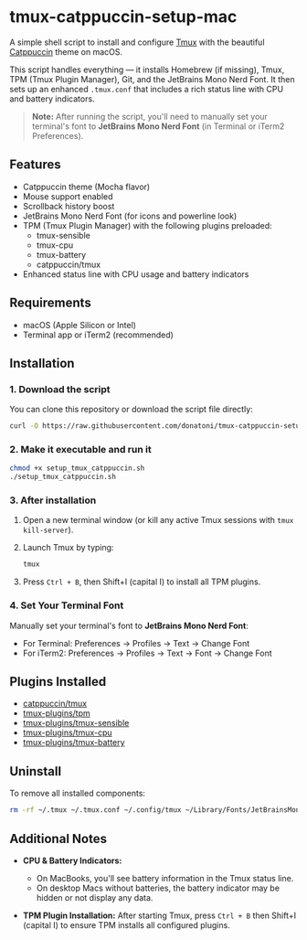 # tmux-catppuccin-setup-mac

A simple shell script to install and configure [Tmux](https://github.com/tmux/tmux) with the beautiful [Catppuccin](https://github.com/catppuccin/tmux) theme on macOS.

This script handles everything — it installs Homebrew (if missing), Tmux, TPM (Tmux Plugin Manager), Git, and the JetBrains Mono Nerd Font. It then sets up an enhanced `.tmux.conf` that includes a rich status line with CPU and battery indicators.

> **Note:** After running the script, you'll need to manually set your terminal's font to **JetBrains Mono Nerd Font** (in Terminal or iTerm2 Preferences).

## Features

- Catppuccin theme (Mocha flavor)
- Mouse support enabled
- Scrollback history boost
- JetBrains Mono Nerd Font (for icons and powerline look)
- TPM (Tmux Plugin Manager) with the following plugins preloaded:
  - tmux-sensible
  - tmux-cpu
  - tmux-battery
  - catppuccin/tmux
- Enhanced status line with CPU usage and battery indicators

## Requirements

- macOS (Apple Silicon or Intel)
- Terminal app or iTerm2 (recommended)

## Installation

### 1. Download the script

You can clone this repository or download the script file directly:

```bash
curl -O https://raw.githubusercontent.com/donatoni/tmux-catppuccin-setup-mac/main/setup_tmux_catppuccin.sh
```

### 2. Make it executable and run it

```bash
chmod +x setup_tmux_catppuccin.sh
./setup_tmux_catppuccin.sh
```

### 3. After installation

1. Open a new terminal window (or kill any active Tmux sessions with `tmux kill-server`).
2. Launch Tmux by typing:

   ```bash
   tmux
   ```

3. Press `Ctrl + B`, then Shift+I (capital I) to install all TPM plugins.

### 4. Set Your Terminal Font

Manually set your terminal's font to **JetBrains Mono Nerd Font**:

- For Terminal: Preferences → Profiles → Text → Change Font
- For iTerm2: Preferences → Profiles → Text → Font → Change Font

## Plugins Installed

- [catppuccin/tmux](https://github.com/catppuccin/tmux)
- [tmux-plugins/tpm](https://github.com/tmux-plugins/tpm)
- [tmux-plugins/tmux-sensible](https://github.com/tmux-plugins/tmux-sensible)
- [tmux-plugins/tmux-cpu](https://github.com/tmux-plugins/tmux-cpu)
- [tmux-plugins/tmux-battery](https://github.com/tmux-plugins/tmux-battery)

## Uninstall

To remove all installed components:

```bash
rm -rf ~/.tmux ~/.tmux.conf ~/.config/tmux ~/Library/Fonts/JetBrainsMono
```

## Additional Notes

- **CPU & Battery Indicators:**
  - On MacBooks, you'll see battery information in the Tmux status line.
  - On desktop Macs without batteries, the battery indicator may be hidden or not display any data.

- **TPM Plugin Installation:**
  After starting Tmux, press `Ctrl + B` then Shift+I (capital I) to ensure TPM installs all configured plugins.